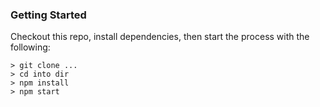 ### Getting Started

Checkout this repo, install dependencies, then start the process with the following:

```
> git clone ...
> cd into dir
> npm install
> npm start
```
